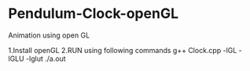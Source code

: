 # Pendulum-Clock-openGL
Animation using open GL 

1.Install openGL
2.RUN using following commands
   g++ Clock.cpp -lGL -lGLU -lglut
   ./a.out
